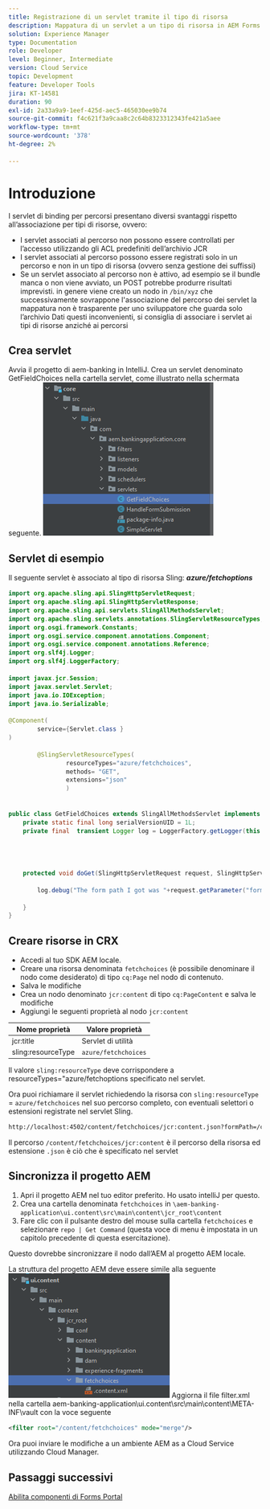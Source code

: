 ```yaml
---
title: Registrazione di un servlet tramite il tipo di risorsa
description: Mappatura di un servlet a un tipo di risorsa in AEM Forms CS
solution: Experience Manager
type: Documentation
role: Developer
level: Beginner, Intermediate
version: Cloud Service
topic: Development
feature: Developer Tools
jira: KT-14581
duration: 90
exl-id: 2a33a9a9-1eef-425d-aec5-465030ee9b74
source-git-commit: f4c621f3a9caa8c2c64b8323312343fe421a5aee
workflow-type: tm+mt
source-wordcount: '378'
ht-degree: 2%

---
```


# Introduzione

I servlet di binding per percorsi presentano diversi svantaggi rispetto all’associazione per tipi di risorse, ovvero:

* I servlet associati al percorso non possono essere controllati per l’accesso utilizzando gli ACL predefiniti dell’archivio JCR
* I servlet associati al percorso possono essere registrati solo in un percorso e non in un tipo di risorsa (ovvero senza gestione dei suffissi)
* Se un servlet associato al percorso non è attivo, ad esempio se il bundle manca o non viene avviato, un POST potrebbe produrre risultati imprevisti. in genere viene creato un nodo in `/bin/xyz` che successivamente sovrappone l&#39;associazione del percorso dei servlet
la mappatura non è trasparente per uno sviluppatore che guarda solo l’archivio
Dati questi inconvenienti, si consiglia di associare i servlet ai tipi di risorse anziché ai percorsi

## Crea servlet

Avvia il progetto di aem-banking in IntelliJ. Crea un servlet denominato GetFieldChoices nella cartella servlet, come illustrato nella schermata seguente.
![scelte](assets/fetchchoices.png)

## Servlet di esempio

Il seguente servlet è associato al tipo di risorsa Sling: _**azure/fetchoptions**_



```java
import org.apache.sling.api.SlingHttpServletRequest;
import org.apache.sling.api.SlingHttpServletResponse;
import org.apache.sling.api.servlets.SlingAllMethodsServlet;
import org.apache.sling.servlets.annotations.SlingServletResourceTypes;
import org.osgi.framework.Constants;
import org.osgi.service.component.annotations.Component;
import org.osgi.service.component.annotations.Reference;
import org.slf4j.Logger;
import org.slf4j.LoggerFactory;

import javax.jcr.Session;
import javax.servlet.Servlet;
import java.io.IOException;
import java.io.Serializable;

@Component(
        service={Servlet.class }
)

        @SlingServletResourceTypes(
                resourceTypes="azure/fetchchoices",
                methods= "GET",
                extensions="json"
                )


public class GetFieldChoices extends SlingAllMethodsServlet implements Serializable {
    private static final long serialVersionUID = 1L;
    private final  transient Logger log = LoggerFactory.getLogger(this.getClass());


   

    protected void doGet(SlingHttpServletRequest request, SlingHttpServletResponse response) {

        log.debug("The form path I got was "+request.getParameter("formPath"));

    }
}
```

## Creare risorse in CRX

* Accedi al tuo SDK AEM locale.
* Creare una risorsa denominata `fetchchoices` (è possibile denominare il nodo come desiderato) di tipo `cq:Page` nel nodo di contenuto.
* Salva le modifiche
* Crea un nodo denominato `jcr:content` di tipo `cq:PageContent` e salva le modifiche
* Aggiungi le seguenti proprietà al nodo `jcr:content`

| Nome proprietà | Valore proprietà |
|--------------------|--------------------|
| jcr:title | Servlet di utilità |
| sling:resourceType | `azure/fetchchoices` |


Il valore `sling:resourceType` deve corrispondere a resourceTypes=&quot;azure/fetchoptions specificato nel servlet.

Ora puoi richiamare il servlet richiedendo la risorsa con `sling:resourceType` = `azure/fetchchoices` nel suo percorso completo, con eventuali selettori o estensioni registrate nel servlet Sling.

```html
http://localhost:4502/content/fetchchoices/jcr:content.json?formPath=/content/forms/af/forrahul/jcr:content/guideContainer
```

Il percorso `/content/fetchchoices/jcr:content` è il percorso della risorsa ed estensione `.json` è ciò che è specificato nel servlet

## Sincronizza il progetto AEM

1. Apri il progetto AEM nel tuo editor preferito. Ho usato intelliJ per questo.
1. Crea una cartella denominata `fetchchoices` in `\aem-banking-application\ui.content\src\main\content\jcr_root\content`
1. Fare clic con il pulsante destro del mouse sulla cartella `fetchchoices` e selezionare `repo | Get Command` (questa voce di menu è impostata in un capitolo precedente di questa esercitazione).

Questo dovrebbe sincronizzare il nodo dall’AEM al progetto AEM locale.

La struttura del progetto AEM deve essere simile alla seguente
![risolutore risorse](assets/mapping-servlet-resource.png)
Aggiorna il file filter.xml nella cartella aem-banking-application\ui.content\src\main\content\META-INF\vault con la voce seguente

```xml
<filter root="/content/fetchchoices" mode="merge"/>
```

Ora puoi inviare le modifiche a un ambiente AEM as a Cloud Service utilizzando Cloud Manager.

## Passaggi successivi

[Abilita componenti di Forms Portal](./forms-portal-components.md)
